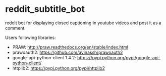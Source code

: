 # reddit_subtitle_bot
reddit bot for displaying closed captioning in youtube videos and post it as a comment

Users following libraries:

* PRAW: http://praw.readthedocs.org/en/stable/index.html
* prawoauth2: https://github.com/avinassh/prawoauth2
* google-api-python-client 1.4.2: https://pypi.python.org/pypi/google-api-python-client/
* httplib2: https://pypi.python.org/pypi/httplib2


